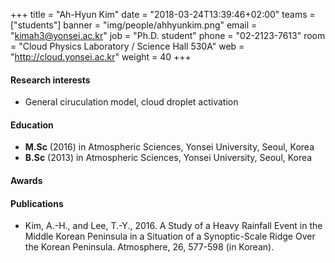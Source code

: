 +++
title = "Ah-Hyun Kim"
date = "2018-03-24T13:39:46+02:00"
teams = ["students"]
banner = "img/people/ahhyunkim.png"
email = "kimah3@yonsei.ac.kr"
job = "Ph.D. student"
phone = "02-2123-7613"
room = "Cloud Physics Laboratory / Science Hall 530A"
web = "http://cloud.yonsei.ac.kr"
weight = 40
+++

#### Research interests
+ General ciruculation model, cloud droplet activation

#### Education
 + **M.Sc** (2016) in Atmospheric Sciences, Yonsei University, Seoul, Korea
 + **B.Sc** (2013) in Atmospheric Sciences, Yonsei University, Seoul, Korea

#### Awards

#### Publications
+ Kim, A.-H., and Lee, T.-Y., 2016. A Study of a Heavy Rainfall Event in the Middle Korean Peninsula in a Situation of a Synoptic-Scale Ridge Over the Korean Peninsula. Atmosphere, 26, 577-598 (in Korean).
